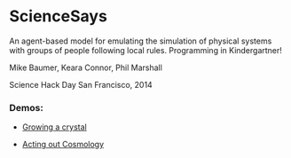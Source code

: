 ScienceSays
===========

An agent-based model for emulating the simulation of physical systems with groups of people following local rules. Programming in Kindergartner! 

Mike Baumer, Keara Connor, Phil Marshall

Science Hack Day San Francisco, 2014

### Demos:

* [Growing a crystal](http://nbviewer.ipython.org/github/drphilmarshall/ScienceSays/blob/master/crystal.ipynb)

* [Acting out Cosmology](http://nbviewer.ipython.org/github/drphilmarshall/ScienceSays/blob/master/cosmos.ipynb)
